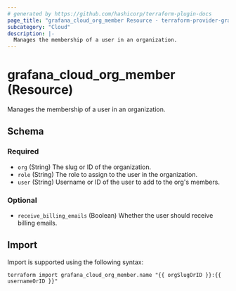 ```yaml
---
# generated by https://github.com/hashicorp/terraform-plugin-docs
page_title: "grafana_cloud_org_member Resource - terraform-provider-grafana"
subcategory: "Cloud"
description: |-
  Manages the membership of a user in an organization.
---
```


# grafana_cloud_org_member (Resource)

Manages the membership of a user in an organization.



<!-- schema generated by tfplugindocs -->
## Schema

### Required

- `org` (String) The slug or ID of the organization.
- `role` (String) The role to assign to the user in the organization.
- `user` (String) Username or ID of the user to add to the org's members.

### Optional

- `receive_billing_emails` (Boolean) Whether the user should receive billing emails.

## Import

Import is supported using the following syntax:

```shell
terraform import grafana_cloud_org_member.name "{{ orgSlugOrID }}:{{ usernameOrID }}"
```
